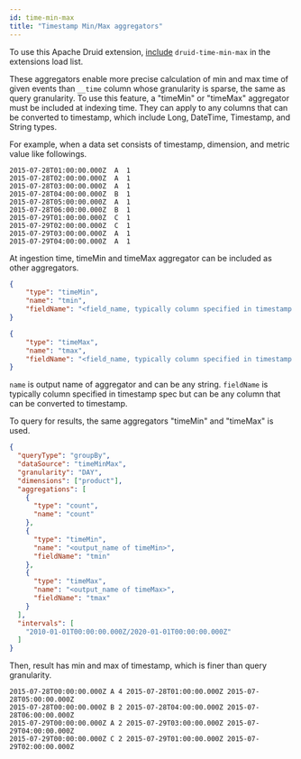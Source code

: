 ```yaml
---
id: time-min-max
title: "Timestamp Min/Max aggregators"
---
```


<!--
  ~ Licensed to the Apache Software Foundation (ASF) under one
  ~ or more contributor license agreements.  See the NOTICE file
  ~ distributed with this work for additional information
  ~ regarding copyright ownership.  The ASF licenses this file
  ~ to you under the Apache License, Version 2.0 (the
  ~ "License"); you may not use this file except in compliance
  ~ with the License.  You may obtain a copy of the License at
  ~
  ~   http://www.apache.org/licenses/LICENSE-2.0
  ~
  ~ Unless required by applicable law or agreed to in writing,
  ~ software distributed under the License is distributed on an
  ~ "AS IS" BASIS, WITHOUT WARRANTIES OR CONDITIONS OF ANY
  ~ KIND, either express or implied.  See the License for the
  ~ specific language governing permissions and limitations
  ~ under the License.
  -->


To use this Apache Druid extension, [include](../../configuration/extensions.md#loading-extensions) `druid-time-min-max` in the extensions load list.

These aggregators enable more precise calculation of min and max time of given events than `__time` column whose granularity is sparse, the same as query granularity.
To use this feature, a "timeMin" or "timeMax" aggregator must be included at indexing time.
They can apply to any columns that can be converted to timestamp, which include Long, DateTime, Timestamp, and String types.

For example, when a data set consists of timestamp, dimension, and metric value like followings.

```
2015-07-28T01:00:00.000Z  A  1
2015-07-28T02:00:00.000Z  A  1
2015-07-28T03:00:00.000Z  A  1
2015-07-28T04:00:00.000Z  B  1
2015-07-28T05:00:00.000Z  A  1
2015-07-28T06:00:00.000Z  B  1
2015-07-29T01:00:00.000Z  C  1
2015-07-29T02:00:00.000Z  C  1
2015-07-29T03:00:00.000Z  A  1
2015-07-29T04:00:00.000Z  A  1
```

At ingestion time, timeMin and timeMax aggregator can be included as other aggregators.

```json
{
    "type": "timeMin",
    "name": "tmin",
    "fieldName": "<field_name, typically column specified in timestamp spec>"
}
```

```json
{
    "type": "timeMax",
    "name": "tmax",
    "fieldName": "<field_name, typically column specified in timestamp spec>"
}
```

`name` is output name of aggregator and can be any string. `fieldName` is typically column specified in timestamp spec but can be any column that can be converted to timestamp.

To query for results, the same aggregators "timeMin" and "timeMax" is used.

```json
{
  "queryType": "groupBy",
  "dataSource": "timeMinMax",
  "granularity": "DAY",
  "dimensions": ["product"],
  "aggregations": [
    {
      "type": "count",
      "name": "count"
    },
    {
      "type": "timeMin",
      "name": "<output_name of timeMin>",
      "fieldName": "tmin"
    },
    {
      "type": "timeMax",
      "name": "<output_name of timeMax>",
      "fieldName": "tmax"
    }
  ],
  "intervals": [
    "2010-01-01T00:00:00.000Z/2020-01-01T00:00:00.000Z"
  ]
}
```

Then, result has min and max of timestamp, which is finer than query granularity.

```
2015-07-28T00:00:00.000Z A 4 2015-07-28T01:00:00.000Z 2015-07-28T05:00:00.000Z
2015-07-28T00:00:00.000Z B 2 2015-07-28T04:00:00.000Z 2015-07-28T06:00:00.000Z
2015-07-29T00:00:00.000Z A 2 2015-07-29T03:00:00.000Z 2015-07-29T04:00:00.000Z
2015-07-29T00:00:00.000Z C 2 2015-07-29T01:00:00.000Z 2015-07-29T02:00:00.000Z
```
